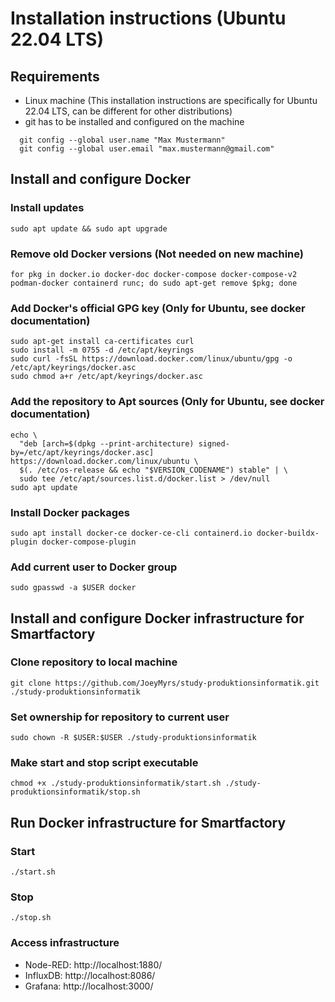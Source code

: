 # Installation instructions (Ubuntu 22.04 LTS)
## Requirements
- Linux machine (This installation instructions are specifically for Ubuntu 22.04 LTS, can be different for other distributions)
- git has to be installed and configured on the machine
```
  git config --global user.name "Max Mustermann"
  git config --global user.email "max.mustermann@gmail.com"
```
## Install and configure Docker
### Install updates
```
sudo apt update && sudo apt upgrade
```
### Remove old Docker versions (Not needed on new machine)
```
for pkg in docker.io docker-doc docker-compose docker-compose-v2 podman-docker containerd runc; do sudo apt-get remove $pkg; done
```
### Add Docker's official GPG key (Only for Ubuntu, see docker documentation)
```
sudo apt-get install ca-certificates curl
sudo install -m 0755 -d /etc/apt/keyrings
sudo curl -fsSL https://download.docker.com/linux/ubuntu/gpg -o /etc/apt/keyrings/docker.asc
sudo chmod a+r /etc/apt/keyrings/docker.asc
```
### Add the repository to Apt sources (Only for Ubuntu, see docker documentation)
```
echo \
  "deb [arch=$(dpkg --print-architecture) signed-by=/etc/apt/keyrings/docker.asc] https://download.docker.com/linux/ubuntu \
  $(. /etc/os-release && echo "$VERSION_CODENAME") stable" | \
  sudo tee /etc/apt/sources.list.d/docker.list > /dev/null
sudo apt update
```
### Install Docker packages
```
sudo apt install docker-ce docker-ce-cli containerd.io docker-buildx-plugin docker-compose-plugin
```
### Add current user to Docker group
```
sudo gpasswd -a $USER docker
```
## Install and configure Docker infrastructure for Smartfactory
### Clone repository to local machine
```
git clone https://github.com/JoeyMyrs/study-produktionsinformatik.git ./study-produktionsinformatik
```
### Set ownership for repository to current user
```
sudo chown -R $USER:$USER ./study-produktionsinformatik
```
### Make start and stop script executable
```
chmod +x ./study-produktionsinformatik/start.sh ./study-produktionsinformatik/stop.sh
```
## Run Docker infrastructure for Smartfactory
### Start
```
./start.sh
```
### Stop
```
./stop.sh
```
### Access infrastructure
- Node-RED: http://localhost:1880/
- InfluxDB: http://localhost:8086/
- Grafana: http://localhost:3000/
